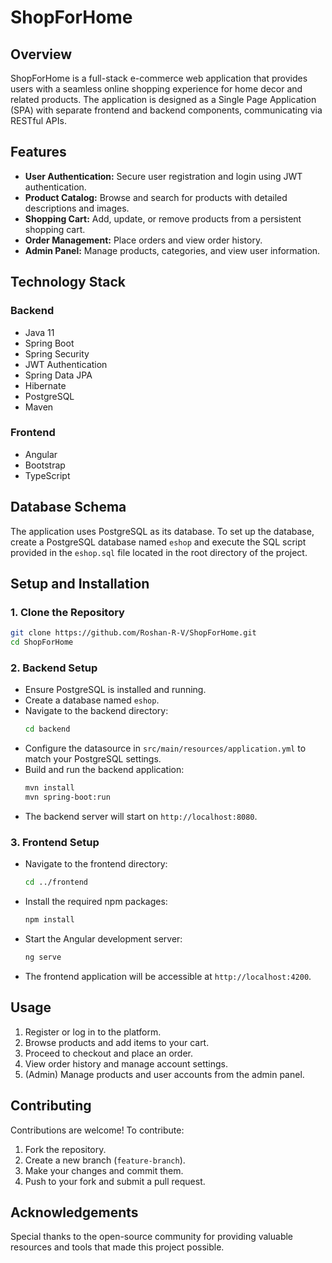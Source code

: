 # ShopForHome

## Overview
ShopForHome is a full-stack e-commerce web application that provides users with a seamless online shopping experience for home decor and related products. The application is designed as a Single Page Application (SPA) with separate frontend and backend components, communicating via RESTful APIs.

## Features
- **User Authentication:** Secure user registration and login using JWT authentication.
- **Product Catalog:** Browse and search for products with detailed descriptions and images.
- **Shopping Cart:** Add, update, or remove products from a persistent shopping cart.
- **Order Management:** Place orders and view order history.
- **Admin Panel:** Manage products, categories, and view user information.

## Technology Stack
### Backend
- Java 11
- Spring Boot
- Spring Security
- JWT Authentication
- Spring Data JPA
- Hibernate
- PostgreSQL
- Maven

### Frontend
- Angular
- Bootstrap
- TypeScript

## Database Schema
The application uses PostgreSQL as its database. To set up the database, create a PostgreSQL database named `eshop` and execute the SQL script provided in the `eshop.sql` file located in the root directory of the project.

## Setup and Installation
### 1. Clone the Repository
```bash
git clone https://github.com/Roshan-R-V/ShopForHome.git
cd ShopForHome
```

### 2. Backend Setup
- Ensure PostgreSQL is installed and running.
- Create a database named `eshop`.
- Navigate to the backend directory:
  ```bash
  cd backend
  ```
- Configure the datasource in `src/main/resources/application.yml` to match your PostgreSQL settings.
- Build and run the backend application:
  ```bash
  mvn install
  mvn spring-boot:run
  ```
- The backend server will start on `http://localhost:8080`.

### 3. Frontend Setup
- Navigate to the frontend directory:
  ```bash
  cd ../frontend
  ```
- Install the required npm packages:
  ```bash
  npm install
  ```
- Start the Angular development server:
  ```bash
  ng serve
  ```
- The frontend application will be accessible at `http://localhost:4200`.

## Usage
1. Register or log in to the platform.
2. Browse products and add items to your cart.
3. Proceed to checkout and place an order.
4. View order history and manage account settings.
5. (Admin) Manage products and user accounts from the admin panel.

## Contributing
Contributions are welcome! To contribute:
1. Fork the repository.
2. Create a new branch (`feature-branch`).
3. Make your changes and commit them.
4. Push to your fork and submit a pull request.

## Acknowledgements
Special thanks to the open-source community for providing valuable resources and tools that made this project possible.

